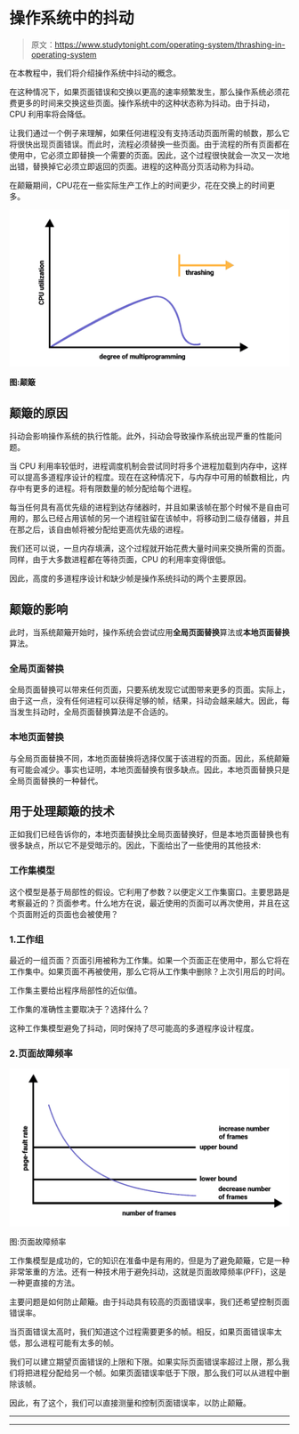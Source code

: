 # 操作系统中的抖动

> 原文：<https://www.studytonight.com/operating-system/thrashing-in-operating-system>

在本教程中，我们将介绍操作系统中抖动的概念。

在这种情况下，如果页面错误和交换以更高的速率频繁发生，那么操作系统必须花费更多的时间来交换这些页面。操作系统中的这种状态称为抖动。由于抖动，CPU 利用率将会降低。

让我们通过一个例子来理解，如果任何进程没有支持活动页面所需的帧数，那么它将很快出现页面错误。而此时，流程必须替换一些页面。由于流程的所有页面都在使用中，它必须立即替换一个需要的页面。因此，这个过程很快就会一次又一次地出错，替换掉它必须立即返回的页面。进程的这种高分页活动称为抖动。

在颠簸期间，CPU花在一些实际生产工作上的时间更少，花在交换上的时间更多。

![](img/08ccad69a7141b26443a7890d1438500.png)

**图:颠簸**

## 颠簸的原因

抖动会影响操作系统的执行性能。此外，抖动会导致操作系统出现严重的性能问题。

当 CPU 利用率较低时，进程调度机制会尝试同时将多个进程加载到内存中，这样可以提高多道程序设计的程度。现在在这种情况下，与内存中可用的帧数相比，内存中有更多的进程。将有限数量的帧分配给每个进程。

每当任何具有高优先级的进程到达存储器时，并且如果该帧在那个时候不是自由可用的，那么已经占用该帧的另一个进程驻留在该帧中，将移动到二级存储器，并且在那之后，该自由帧将被分配给更高优先级的进程。

我们还可以说，一旦内存填满，这个过程就开始花费大量时间来交换所需的页面。同样，由于大多数进程都在等待页面，CPU 的利用率变得很低。

因此，高度的多道程序设计和缺少帧是操作系统抖动的两个主要原因。

## 颠簸的影响

此时，当系统颠簸开始时，操作系统会尝试应用**全局页面替换**算法或**本地页面替换**算法。

### 全局页面替换

全局页面替换可以带来任何页面，只要系统发现它试图带来更多的页面。实际上，由于这一点，没有任何进程可以获得足够的帧，结果，抖动会越来越大。因此，每当发生抖动时，全局页面替换算法是不合适的。

### 本地页面替换

与全局页面替换不同，本地页面替换将选择仅属于该进程的页面。因此，系统颠簸有可能会减少。事实也证明，本地页面替换有很多缺点。因此，本地页面替换只是全局页面替换的一种替代。

## 用于处理颠簸的技术

正如我们已经告诉你的，本地页面替换比全局页面替换好，但是本地页面替换也有很多缺点，所以它不是受暗示的。因此，下面给出了一些使用的其他技术:

### 工作集模型

这个模型是基于局部性的假设。它利用了参数？以便定义工作集窗口。主要思路是考察最近的？页面参考。什么地方在说，最近使用的页面可以再次使用，并且在这个页面附近的页面也会被使用？

### 1.工作组

最近的一组页面？页面引用被称为工作集。如果一个页面正在使用中，那么它将在工作集中。如果页面不再被使用，那么它将从工作集中删除？上次引用后的时间。

工作集主要给出程序局部性的近似值。

工作集的准确性主要取决于？选择什么？

这种工作集模型避免了抖动，同时保持了尽可能高的多道程序设计程度。

### 2.页面故障频率

![](img/918ce8a84181877526012dcc2d820993.png)

图:页面故障频率

工作集模型是成功的，它的知识在准备中是有用的，但是为了避免颠簸，它是一种非常笨重的方法。还有一种技术用于避免抖动，这就是页面故障频率(PFF)，这是一种更直接的方法。

主要问题是如何防止颠簸。由于抖动具有较高的页面错误率，我们还希望控制页面错误率。

当页面错误太高时，我们知道这个过程需要更多的帧。相反，如果页面错误率太低，那么进程可能有太多的帧。

我们可以建立期望页面错误的上限和下限。如果实际页面错误率超过上限，那么我们将把进程分配给另一个帧。如果页面错误率低于下限，那么我们可以从进程中删除该帧。

因此，有了这个，我们可以直接测量和控制页面错误率，以防止颠簸。



* * *

* * *